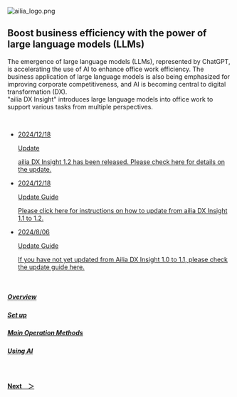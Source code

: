 
![ailia_logo.png](/img/ailia_DX_logo_01.png)

## Boost business efficiency with the power of large language models (LLMs)

The emergence of large language models (LLMs), represented by ChatGPT, is accelerating the use of AI to enhance office work efficiency.
The business application of large language models is also being emphasized for improving corporate competitiveness, and AI is becoming central to digital transformation (DX).<br>
"ailia DX Insight" introduces large language models into office work to support various tasks from multiple perspectives.

<p><br></p>

<ul class="news-list">
    <li class="item">
        <a href="v1_2update.md">
            <p class="date">2024/12/18</p>
            <p class="category"><span>Update</span></p>
            <p class="title">ailia DX Insight 1.2 has been released. Please check here for details on the update.</p>
        </a>
    </li>
    <li class="item">
        <a href="v1_2update.md">
            <p class="date">2024/12/18</p>
            <p class="category"><span>Update Guide</span></p>
            <p class="title">Please click here for instructions on how to update from ailia DX Insight 1.1 to 1.2.</p>
        </a>
    </li>
    <li class="item">
        <a href="v1_1update.md">
            <p class="date">2024/8/06</p>
            <p class="category"><span>Update Guide</span></p>
            <p class="title">If you have not yet updated from Ailia DX Insight 1.0 to 1.1, please check the update guide here.</p>
        </a>
    </li>
</ul>

<p><br></p>

##### [Overview](overview.md)

##### [Set up](SetUp.md)
 
##### [Main Operation Methods](MainOperation.md)

##### [Using AI](UseAI.md)

<br>

#### [Next&emsp;＞](overview.md)

